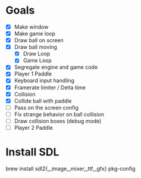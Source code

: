 # Goals
- [X] Make window
- [X] Make game loop
- [X] Draw ball on screen
- [X] Draw ball moving
    - [X] Draw Loop
    - [X] Game Loop
- [X] Segregate engine and game code
- [X] Player 1 Paddle
- [X] Keyboard input handling
- [X] Framerate limiter / Delta time
- [X] Collision 
- [X] Collide ball with paddle 
- [ ] Pass on the screen config 
- [ ] Fix strange behavior on ball collision
- [ ] Draw collision boxes (debug mode)
- [ ] Player 2 Paddle
    
# Install SDL
brew install sdl2{,_image,_mixer,_ttf,_gfx} pkg-config